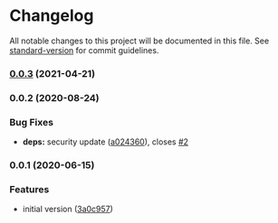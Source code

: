# Changelog

All notable changes to this project will be documented in this file. See [standard-version](https://github.com/conventional-changelog/standard-version) for commit guidelines.

### [0.0.3](https://github.com/ckxng/acardbot-cli/compare/v0.0.2...v0.0.3) (2021-04-21)

### 0.0.2 (2020-08-24)

### Bug Fixes

* **deps:** security update ([a024360](https://github.com/ckxng/acardbot-cli/commit/a024360077f5514f18867055b6eb253ee27ebabd)), closes [#2](https://github.com/ckxng/acardbot-cli/issues/2)

### 0.0.1 (2020-06-15)

### Features

* initial version ([3a0c957](https://github.com/ckxng/acardbot-cli/commit/3a0c957da1a306de9649d88203ae9f296818d3c1))
